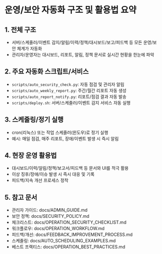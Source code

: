 # 운영/보안 자동화 구조 및 활용법 요약

## 1. 전체 구조
- 서버/스케줄러/이벤트 감지/알림/이력/정책/대시보드/보고/피드백 등 모든 운영/보안 체계가 자동화
- 관리자/운영자는 대시보드, 리포트, 알림, 정책 문서로 실시간 현황을 한눈에 파악

## 2. 주요 자동화 스크립트/서비스
- `scripts/auto_security_check.py`: 자동 점검 및 관리자 알림
- `scripts/auto_weekly_report.py`: 주간/월간 리포트 자동 생성
- `scripts/auto_report_notify.py`: 리포트/점검 결과 자동 발송
- `scripts/deploy.sh`: 서버/스케줄러/이벤트 감지 서비스 자동 실행

## 3. 스케줄링/정기 실행
- cron(리눅스) 또는 작업 스케줄러(윈도우)로 정기 실행
- 예시: 매일 점검, 매주 리포트, 장애/이벤트 발생 시 즉시 알림

## 4. 현장 운영 활용법
- 대시보드/이력/알림/정책/보고서/피드백 등 문서와 UI를 적극 활용
- 이상 징후/장애/이슈 발생 시 즉시 대응 및 기록
- 피드백/지속 개선 프로세스 정착

## 5. 참고 문서
- 관리자 가이드: docs/ADMIN_GUIDE.md
- 보안 정책: docs/SECURITY_POLICY.md
- 체크리스트: docs/OPERATION_SECURITY_CHECKLIST.md
- 워크플로우: docs/OPERATION_WORKFLOW.md
- 피드백/개선: docs/FEEDBACK_IMPROVEMENT_PROCESS.md
- 스케줄링: docs/AUTO_SCHEDULING_EXAMPLES.md
- 베스트 프랙티스: docs/OPERATION_BEST_PRACTICES.md 
